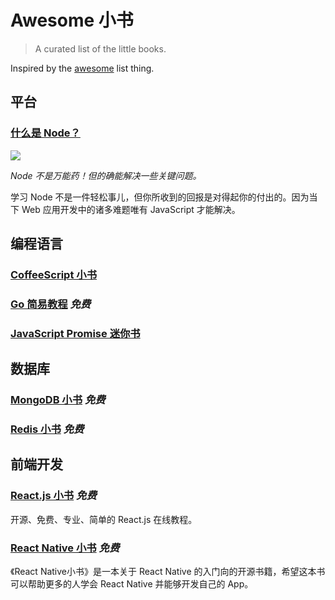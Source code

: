 # Awesome 小书

> A curated list of the little books.

Inspired by the [awesome](https://github.com/sindresorhus/awesome) list thing.

## 平台

### [什么是 Node？](http://jayli.github.io/whatisnode/)
![](http://akamaicovers.oreilly.com/images/0636920021506/cat.gif)

*Node 不是万能药！但的确能解决一些关键问题。*

学习 Node 不是一件轻松事儿，但你所收到的回报是对得起你的付出的。因为当下 Web 应用开发中的诸多难题唯有 JavaScript 才能解决。

## 编程语言

### [ CoffeeScript 小书](https://read.douban.com/ebook/198648/)

### [Go 简易教程](https://github.com/songleo/the-little-go-book_ZH_CN) *免费*

### [JavaScript Promise 迷你书](https://github.com/liubin/promises-book/)


## 数据库

### [MongoDB 小书](https://github.com/ilivebox/the-little-mongodb-book/tree/master/zh-cn) *免费*

### [Redis 小书](https://github.com/ilivebox/the-little-redis-book/tree/master/zh-cn) *免费*

## 前端开发

### [React.js 小书](https://github.com/huzidaha/react-naive-book) *免费*

开源、免费、专业、简单的 React.js 在线教程。

### [React Native 小书](https://github.com/Elvenisboy/RNBook) *免费*

《React Native小书》是一本关于 React Native 的入门向的开源书籍，希望这本书可以帮助更多的人学会 React Native 并能够开发自己的 App。
